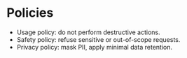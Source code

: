 # Policies
- Usage policy: do not perform destructive actions.
- Safety policy: refuse sensitive or out-of-scope requests.
- Privacy policy: mask PII, apply minimal data retention.
